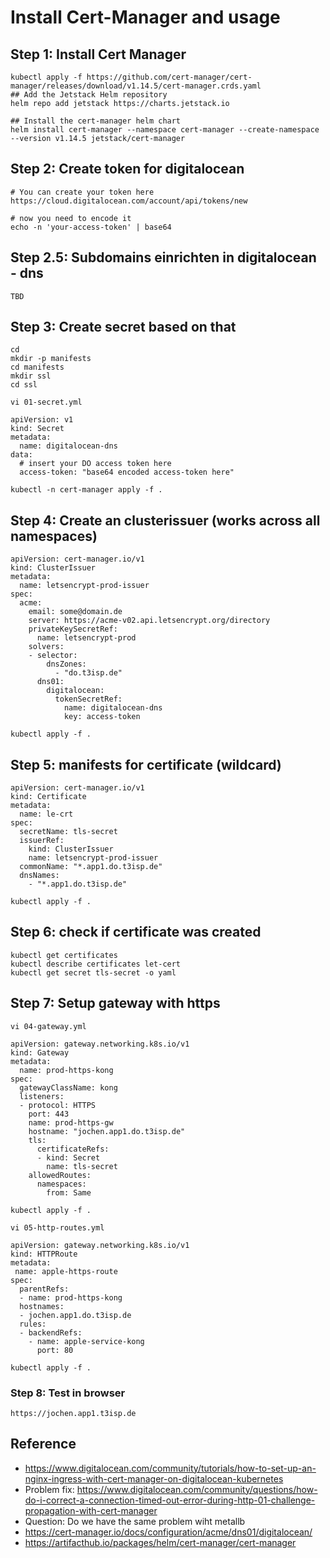 # Install Cert-Manager and usage 

## Step 1: Install Cert Manager 

```
kubectl apply -f https://github.com/cert-manager/cert-manager/releases/download/v1.14.5/cert-manager.crds.yaml
## Add the Jetstack Helm repository
helm repo add jetstack https://charts.jetstack.io

## Install the cert-manager helm chart
helm install cert-manager --namespace cert-manager --create-namespace --version v1.14.5 jetstack/cert-manager

```

## Step 2: Create token for digitalocean 

```
# You can create your token here
https://cloud.digitalocean.com/account/api/tokens/new

# now you need to encode it
echo -n 'your-access-token' | base64
```

## Step 2.5: Subdomains einrichten in digitalocean - dns 

```
TBD 
```

## Step 3: Create secret based on that 

```
cd
mkdir -p manifests
cd manifests
mkdir ssl
cd ssl
```

```
vi 01-secret.yml
```

```
apiVersion: v1
kind: Secret
metadata:
  name: digitalocean-dns
data:
  # insert your DO access token here
  access-token: "base64 encoded access-token here"
```

```
kubectl -n cert-manager apply -f .
```

## Step 4: Create an clusterissuer (works across all namespaces) 

```
apiVersion: cert-manager.io/v1
kind: ClusterIssuer
metadata:
  name: letsencrypt-prod-issuer
spec:
  acme:
    email: some@domain.de
    server: https://acme-v02.api.letsencrypt.org/directory
    privateKeySecretRef:
      name: letsencrypt-prod
    solvers:
    - selector:
        dnsZones:
          - "do.t3isp.de"
      dns01:
        digitalocean:
          tokenSecretRef:
            name: digitalocean-dns
            key: access-token
```

```
kubectl apply -f .
```

## Step 5: manifests for certificate (wildcard) 

```
apiVersion: cert-manager.io/v1
kind: Certificate
metadata:
  name: le-crt
spec:
  secretName: tls-secret
  issuerRef:
    kind: ClusterIssuer
    name: letsencrypt-prod-issuer
  commonName: "*.app1.do.t3isp.de"
  dnsNames:
    - "*.app1.do.t3isp.de"
```

```
kubectl apply -f .
```

## Step 6: check if certificate was created 

```
kubectl get certificates
kubectl describe certificates let-cert 
kubectl get secret tls-secret -o yaml 
```

## Step 7: Setup gateway with https 

```
vi 04-gateway.yml
```

```
apiVersion: gateway.networking.k8s.io/v1
kind: Gateway
metadata:
  name: prod-https-kong
spec:
  gatewayClassName: kong
  listeners:
  - protocol: HTTPS
    port: 443
    name: prod-https-gw
    hostname: "jochen.app1.do.t3isp.de"
    tls:
      certificateRefs:
      - kind: Secret
        name: tls-secret
    allowedRoutes:
      namespaces:
        from: Same
```

```
kubectl apply -f .
```

```
vi 05-http-routes.yml
```

```
apiVersion: gateway.networking.k8s.io/v1
kind: HTTPRoute
metadata:
 name: apple-https-route
spec:
  parentRefs:
  - name: prod-https-kong
  hostnames:
  - jochen.app1.do.t3isp.de
  rules:
  - backendRefs:
    - name: apple-service-kong
      port: 80
```

```
kubectl apply -f .
```

### Step 8: Test in browser

```
https://jochen.app1.t3isp.de
```


## Reference 
  * https://www.digitalocean.com/community/tutorials/how-to-set-up-an-nginx-ingress-with-cert-manager-on-digitalocean-kubernetes
  * Problem fix: https://www.digitalocean.com/community/questions/how-do-i-correct-a-connection-timed-out-error-during-http-01-challenge-propagation-with-cert-manager
  * Question: Do we have the same problem wiht metallb
  * https://cert-manager.io/docs/configuration/acme/dns01/digitalocean/
  * https://artifacthub.io/packages/helm/cert-manager/cert-manager
